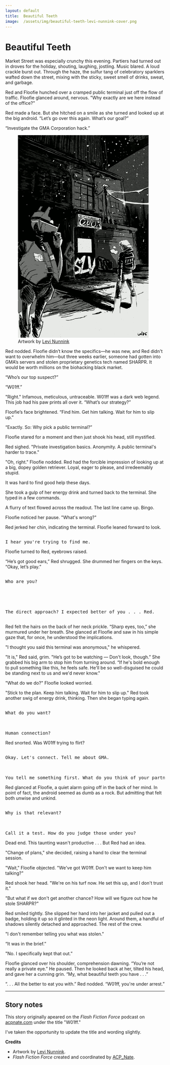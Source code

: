 ```yaml
---
layout: default
title:  Beautiful Teeth
image:  /assets/img/beautiful-teeth-levi-nunnink-cover.png
---
```


# Beautiful Teeth

<p class="dropCap">Market Street was especially crunchy this evening. Partiers had turned out in droves for the holiday, shouting, laughing, jostling. Music blared. A loud crackle burst out. Through the haze, the sulfur tang of celebratory sparklers wafted down the street, mixing with the sticky, sweet smell of drinks, sweat, and garbage.</p>

Red and Floofie hunched over a cramped public terminal just off the flow of traffic. Floofie glanced around, nervous. "Why exactly are we here instead of the office?"

Red made a face. But she hitched on a smile as she turned and looked up at the big android. “Let’s go over this again. What’s our goal?”

“Investigate the GMA Corporation hack.”  

<figure>
    <img src="/assets/img/beautiful-teeth-levi-nunnink.png"
         alt="A woman and an android stand facing a console on a dirty street that's littered with graffiti" height="640px">
    <figcaption>Artwork by <a href="https://nunn.ink/">Levi Nunnink</a></figcaption>
</figure>

Red nodded. Floofie didn’t know the specifics—he was new, and Red didn't want to overwhelm him—but three weeks earlier, someone had gotten into GMA’s servers and stolen proprietary genetics tech named SHARPR. It would be worth millions on the biohacking black market.

“Who’s our top suspect?”  

“W01ff.”  

"Right." Infamous, meticulous, untraceable. W01ff was a dark web legend. This job had his paw prints all over it. “What’s our strategy?”

Floofie’s face brightened. “Find him. Get him talking. Wait for him to slip up.”  

“Exactly. So: Why pick a public terminal?” 

Floofie stared for a moment and then just shook his head, still mystified.  

Red sighed. "Private investigation basics. Anonymity. A public terminal's harder to trace." 

"Oh, right." Floofie nodded. Red had the forcible impression of looking up at a big, dopey golden retriever. Loyal, eager to please, and irredeemably stupid.

It was hard to find good help these days.

She took a gulp of her energy drink and turned back to the terminal. She typed in a few commands.

A flurry of text flowed across the readout. The last line came up. Bingo.

Floofie noticed her pause. "What's wrong?"

Red jerked her chin, indicating the terminal. Floofie leaned forward to look.

<pre class="uppercase"><span class="secondary">
I hear you're trying to find me.
</span></pre>

Floofie turned to Red, eyebrows raised.

“He’s got good ears,” Red shrugged. She drummed her fingers on the keys. “Okay, let’s play.”

<pre class="uppercase">
<span class="primary">
Who are you?
</span>
<br /><br />
<span class="secondary">
The direct approach? I expected better of you . . . Red.
</span>
</pre>

Red felt the hairs on the back of her neck prickle. “Sharp eyes, too,” she murmured under her breath. She glanced at Floofie and saw in his simple gaze that, for once, he understood the implications.

"I thought you said this terminal was anonymous," he whispered.  

"It is," Red said, grim. "He’s got to be watching — Don't look, though.” She grabbed his big arm to stop him from turning around. “If he's bold enough to pull something like this, he feels safe. He'll be so well-disguised he could be standing next to us and we'd never know." 

"What do we do?" Floofie looked worried.

"Stick to the plan. Keep him talking. Wait for him to slip up." Red took another swig of energy drink, thinking. Then she began typing again.

<pre class="uppercase"><span class="primary">
What do you want?
</span><br /><br /><span class="secondary">
Human connection?
</span></pre>

Red snorted. Was W01ff trying to flirt?

<pre class="uppercase"><span class="primary">
Okay. Let's connect. Tell me about GMA.
</span><br /><br /><span class="secondary">
You tell me something first. What do you think of your partner there?
</span></pre>

Red glanced at Floofie, a quiet alarm going off in the back of her mind. In point of fact, the android seemed as dumb as a rock. But admitting that felt both unwise and unkind.

<pre class="uppercase"><span class="primary">
Why is that relevant?
</span><br /><br /><span class="secondary">
Call it a test. How do you judge those under you?
</span></pre>

Dead end. This taunting wasn't productive . . . But Red had an idea.  

"Change of plans," she decided, raising a hand to clear the terminal session.  

"Wait," Floofie objected. "We've got W01ff. Don't we want to keep him talking?"  

Red shook her head. "We're on his turf now. He set this up, and I don't trust it."  

"But what if we don't get another chance? How will we figure out how he stole SHARPR?"

Red smiled tightly. She slipped her hand into her jacket and pulled out a badge, holding it up so it glinted in the neon light. Around them, a handful of shadows silently detached and approached. The rest of the crew.

"I don't remember telling you what was stolen." 
  
“It was in the brief.”

"No. I specifically kept that out.” 

Floofie glanced over his shoulder, comprehension dawning. “You’re not really a private eye.” He paused. Then he looked back at her, tilted his head, and gave her a cunning grin. “My, what beautiful teeth you have . . .”

“. . . All the better to eat you with.” Red nodded. “W01ff, you're under arrest.”

---

## Story notes

This story originally apeared on the _Flash Fiction Force_ podcast on [acpnate.com](https://www.acpnate.com/) under the title "W01ff."

I've taken the opportunity to update the title and wording slightly.

**Credits**

- Artwork by [Levi Nunnink](https://nunn.ink/).
- _Flash Fiction Force_ created and coordinated by [ACP_Nate](https://www.acpnate.com/).